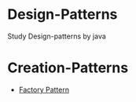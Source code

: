 # Design-Patterns
Study Design-patterns by java

# Creation-Patterns 
- [Factory Pattern](./factory-pattern/README.md)
